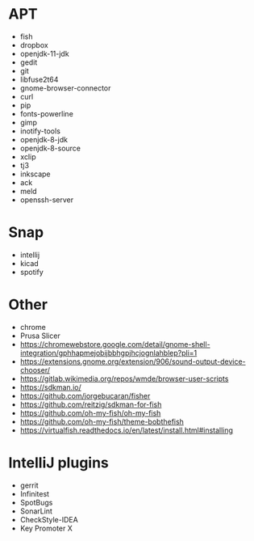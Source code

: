 # APT
* fish
* dropbox
* openjdk-11-jdk
* gedit
* git
* libfuse2t64
* gnome-browser-connector
* curl
* pip
* fonts-powerline
* gimp
* inotify-tools
* openjdk-8-jdk
* openjdk-8-source
* xclip
* tj3
* inkscape
* ack
* meld
* openssh-server

# Snap
* intellij
* kicad
* spotify

# Other
* chrome
* Prusa Slicer
* https://chromewebstore.google.com/detail/gnome-shell-integration/gphhapmejobijbbhgpjhcjognlahblep?pli=1
* https://extensions.gnome.org/extension/906/sound-output-device-chooser/
* https://gitlab.wikimedia.org/repos/wmde/browser-user-scripts
* https://sdkman.io/
* https://github.com/jorgebucaran/fisher
* https://github.com/reitzig/sdkman-for-fish
* https://github.com/oh-my-fish/oh-my-fish
* https://github.com/oh-my-fish/theme-bobthefish
* https://virtualfish.readthedocs.io/en/latest/install.html#installing

# IntelliJ plugins
* gerrit
* Infinitest
* SpotBugs
* SonarLint
* CheckStyle-IDEA
* Key Promoter X
